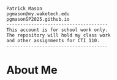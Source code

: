 #
	Patrick Mason
	pgmason@my.waketech.edu
	pgmasonSP2025.github.io
	-------------------------------------
	This account is for school work only.
	The repository will hold my class work
	and other assignments for CTI 110.  
	-------------------------------------

# **About Me**
